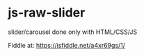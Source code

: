 # js-raw-slider
slider/carousel done only with HTML/CSS/JS

Fiddle at: https://jsfiddle.net/a4xr69gs/1/
